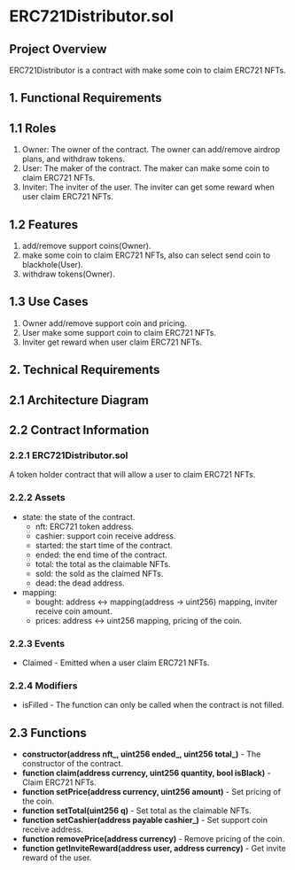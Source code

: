 # ERC721Distributor.sol

## Project Overview

ERC721Distributor is a contract with make some coin to claim ERC721 NFTs.

## 1. Functional Requirements

## 1.1 Roles
1. Owner: The owner of the contract. The owner can add/remove airdrop plans, and withdraw tokens.
2. User: The maker of the contract. The maker can make some coin to claim ERC721 NFTs.
3. Inviter: The inviter of the user. The inviter can get some reward when user claim ERC721 NFTs.

## 1.2 Features
1. add/remove support coins(Owner).
2. make some coin to claim ERC721 NFTs, also can select send coin to blackhole(User).
3. withdraw tokens(Owner).

## 1.3 Use Cases
1. Owner add/remove support coin and pricing. 
2. User make some support coin to claim ERC721 NFTs.
3. Inviter get reward when user claim ERC721 NFTs.
## 2. Technical Requirements

## 2.1 Architecture Diagram

## 2.2 Contract Information

### 2.2.1 ERC721Distributor.sol

A token holder contract that will allow a user to claim ERC721 NFTs.

### 2.2.2 Assets
- state: the state of the contract.
    - nft: ERC721 token address.
    - cashier: support coin receive address.
    - started: the start time of the contract.
    - ended: the end time of the contract.
    - total: the total as the claimable NFTs.
    - sold: the sold as the claimed NFTs.
    - dead: the dead address.
- mapping:
  - bought: address <-> mapping(address -> uint256) mapping, inviter receive coin amount.
  - prices: address <-> uint256 mapping, pricing of the coin.

### 2.2.3 Events
- Claimed - Emitted when a user claim ERC721 NFTs.

### 2.2.4 Modifiers
- isFilled - The function can only be called when the contract is not filled.


## 2.3 Functions
- **constructor(address nft_, uint256 ended_, uint256 total_)** - The constructor of the contract.
- **function claim(address currency, uint256 quantity, bool isBlack)** - Claim ERC721 NFTs.
- **function setPrice(address currency, uint256 amount)** - Set pricing of the coin.
- **function setTotal(uint256 q)** - Set total as the claimable NFTs.
- **function setCashier(address payable cashier_)** - Set support coin receive address.
- **function removePrice(address currency)** - Remove pricing of the coin.
- **function getInviteReward(address user, address currency)** - Get invite reward of the user.
